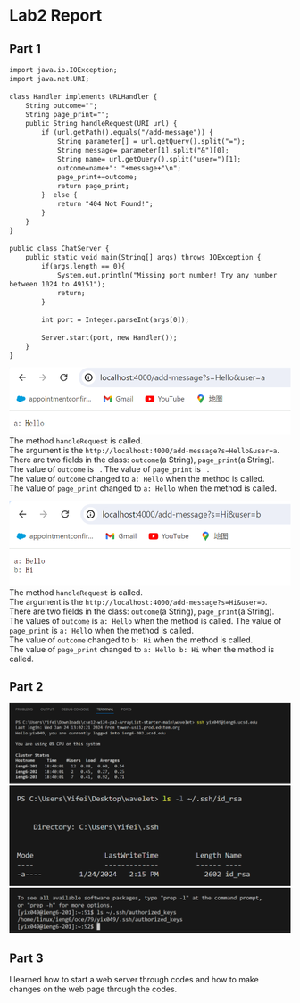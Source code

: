 # Lab2 Report
## Part 1
```
import java.io.IOException;
import java.net.URI;

class Handler implements URLHandler {
    String outcome="";
    String page_print="";
    public String handleRequest(URI url) {
        if (url.getPath().equals("/add-message")) {
            String parameter[] = url.getQuery().split("=");
            String message= parameter[1].split("&")[0];
            String name= url.getQuery().split("user=")[1];
            outcome=name+": "+message+"\n";
            page_print+=outcome;
            return page_print;
        }  else {
            return "404 Not Found!";
        }
    }
}

public class ChatServer {
    public static void main(String[] args) throws IOException {
        if(args.length == 0){
            System.out.println("Missing port number! Try any number between 1024 to 49151");
            return;
        }

        int port = Integer.parseInt(args[0]);

        Server.start(port, new Handler());
    }
}
```
![Image](85430753c456b9abb352794d8a292f5.png)
The method `handleRequest` is called.  
The argument is the `http://localhost:4000/add-message?s=Hello&user=a`.  
There are two fields in the class: `outcome`(a String), `page_print`(a String). The value of `outcome` is ` `. The value of `page_print` is ` `.  
The value of `outcome` changed to `a: Hello` when the method is called.  
The value of `page_print` changed to `a: Hello` when the method is called.

![Image](037ff13b782edd17f57021f8ea1a332.png)
The method `handleRequest` is called.  
The argument is the `http://localhost:4000/add-message?s=Hi&user=b`.  
There are two fields in the class: `outcome`(a String), `page_print`(a String). The values of `outcome` is `a: Hello` when the method is called. The value of `page_print` is `a: Hell`o when the method is called.  
The value of `outcome` changed to `b: Hi` when the method is called.  
The value of `page_print` changed to `a: Hello b: Hi` when the method is called. 
## Part 2
![Image](54d5bfd29eff369e4d02938566f38c0.png)
![Image](1822ca3fc30ab2d116dbaed4182a08e.png)
![Image](45827f484df4e425eb4bfc8868fe7d0.png)
## Part 3
I learned how to start a web server through codes and how to make changes on the web page through the codes.

